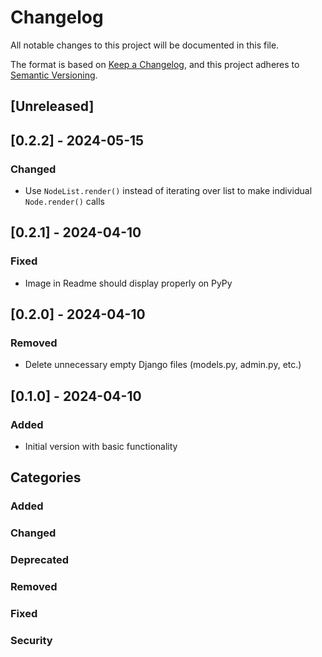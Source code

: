 # Changelog

All notable changes to this project will be documented in this file.

The format is based on [Keep a Changelog](https://keepachangelog.com/en/1.1.0/),
and this project adheres to [Semantic Versioning](https://semver.org/spec/v2.0.0.html).

## [Unreleased]

## [0.2.2] - 2024-05-15

### Changed

- Use `NodeList.render()` instead of iterating over list to make individual `Node.render()` calls

## [0.2.1] - 2024-04-10

### Fixed

- Image in Readme should display properly on PyPy

## [0.2.0] - 2024-04-10

### Removed

- Delete unnecessary empty Django files (models.py, admin.py, etc.)

## [0.1.0] - 2024-04-10

### Added

- Initial version with basic functionality

## Categories

### Added

### Changed

### Deprecated

### Removed

### Fixed

### Security
